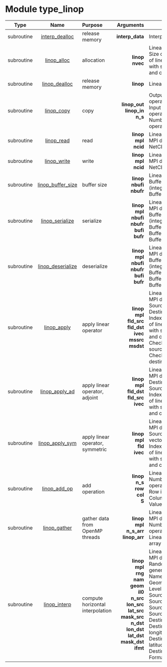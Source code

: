 # Module type_linop

| Type | Name | Purpose | Arguments |     | Type | Intent |
| :--: | :--: | :------ | ----: | :-------- | :--: | :----: |
| subroutine | [interp_dealloc](https://github.com/JCSDA/saber/tree/develop/src/saber/bump/type_linop.F90#L83) | release memory | **interp_data** |  Interpolation data | class(interp_type) | inout |
| subroutine | [linop_alloc](https://github.com/JCSDA/saber/tree/develop/src/saber/bump/type_linop.F90#L104) | allocation | **linop**<br>**nvec** |  Linear operator<br> Size of the vector of linear operators with similar row and col | class(linop_type)<br>integer | inout<br>in |
| subroutine | [linop_dealloc](https://github.com/JCSDA/saber/tree/develop/src/saber/bump/type_linop.F90#L133) | release memory | **linop** |  Linear operator | class(linop_type) | inout |
| subroutine | [linop_copy](https://github.com/JCSDA/saber/tree/develop/src/saber/bump/type_linop.F90#L155) | copy | **linop_out**<br>**linop_in**<br>**n_s** |  Output linear operator<br> Input linear operator<br> Number of operations to copy | class(linop_type)<br>type(linop_type)<br>integer | inout<br>in<br>in |
| subroutine | [linop_read](https://github.com/JCSDA/saber/tree/develop/src/saber/bump/type_linop.F90#L197) | read | **linop**<br>**mpl**<br>**ncid** |  Linear operator<br> MPI data<br> NetCDF file | class(linop_type)<br>type(mpl_type)<br>integer | inout<br>inout<br>in |
| subroutine | [linop_write](https://github.com/JCSDA/saber/tree/develop/src/saber/bump/type_linop.F90#L249) | write | **linop**<br>**mpl**<br>**ncid** |  Linear operator<br> MPI data<br> NetCDF file | class(linop_type)<br>type(mpl_type)<br>integer | in<br>inout<br>in |
| subroutine | [linop_buffer_size](https://github.com/JCSDA/saber/tree/develop/src/saber/bump/type_linop.F90#L300) | buffer size | **linop**<br>**nbufi**<br>**nbufr** |  Linear operator<br> Buffer size (integer)<br> Buffer size (real) | class(linop_type)<br>integer<br>integer | in<br>out<br>out |
| subroutine | [linop_serialize](https://github.com/JCSDA/saber/tree/develop/src/saber/bump/type_linop.F90#L326) | serialize | **linop**<br>**mpl**<br>**nbufi**<br>**nbufr**<br>**bufi**<br>**bufr** |  Linear operator<br> MPI data<br> Buffer size (integer)<br> Buffer size (real)<br> Buffer (integer)<br> Buffer (real) | class(linop_type)<br>type(mpl_type)<br>integer<br>integer<br>integer<br>real(kind_real) | in<br>inout<br>in<br>in<br>out<br>out |
| subroutine | [linop_deserialize](https://github.com/JCSDA/saber/tree/develop/src/saber/bump/type_linop.F90#L398) | deserialize | **linop**<br>**mpl**<br>**nbufi**<br>**nbufr**<br>**bufi**<br>**bufr** |  Linear operator<br> MPI data<br> Buffer size (integer)<br> Buffer size (real)<br> Buffer (integer)<br> Buffer (real) | class(linop_type)<br>type(mpl_type)<br>integer<br>integer<br>integer<br>real(kind_real) | inout<br>inout<br>in<br>in<br>in<br>in |
| subroutine | [linop_apply](https://github.com/JCSDA/saber/tree/develop/src/saber/bump/type_linop.F90#L477) | apply linear operator | **linop**<br>**mpl**<br>**fld_src**<br>**fld_dst**<br>**ivec**<br>**mssrc**<br>**msdst** |  Linear operator<br> MPI data<br> Source vector<br> Destination vector<br> Index of the vector of linear operators with similar row and col<br> Check for missing source<br> Check for missing destination | class(linop_type)<br>type(mpl_type)<br>real(kind_real)<br>real(kind_real)<br>integer<br>logical<br>logical | in<br>inout<br>in<br>out<br>in<br>in<br>in |
| subroutine | [linop_apply_ad](https://github.com/JCSDA/saber/tree/develop/src/saber/bump/type_linop.F90#L582) | apply linear operator, adjoint | **linop**<br>**mpl**<br>**fld_dst**<br>**fld_src**<br>**ivec** |  Linear operator<br> MPI data<br> Destination vector<br> Source vector<br> Index of the vector of linear operators with similar row and col | class(linop_type)<br>type(mpl_type)<br>real(kind_real)<br>real(kind_real)<br>integer | in<br>inout<br>in<br>out<br>in |
| subroutine | [linop_apply_sym](https://github.com/JCSDA/saber/tree/develop/src/saber/bump/type_linop.F90#L637) | apply linear operator, symmetric | **linop**<br>**mpl**<br>**fld**<br>**ivec** |  Linear operator<br> MPI data<br> Source/destination vector<br> Index of the vector of linear operators with similar row and col | class(linop_type)<br>type(mpl_type)<br>real(kind_real)<br>integer | in<br>inout<br>inout<br>in |
| subroutine | [linop_add_op](https://github.com/JCSDA/saber/tree/develop/src/saber/bump/type_linop.F90#L705) | add operation | **linop**<br>**n_s**<br>**row**<br>**col**<br>**S** |  Linear operators<br> Number of operations<br> Row index<br> Column index<br> Value | class(linop_type)<br>integer<br>integer<br>integer<br>real(kind_real) | inout<br>inout<br>in<br>in<br>in |
| subroutine | [linop_gather](https://github.com/JCSDA/saber/tree/develop/src/saber/bump/type_linop.F90#L749) | gather data from OpenMP threads | **linop**<br>**mpl**<br>**n_s_arr**<br>**linop_arr** |  Linear operator<br> MPI data<br> Number of operations<br> Linear operator array | class(linop_type)<br>type(mpl_type)<br>integer<br>type(linop_type) | inout<br>inout<br>in<br>in |
| subroutine | [linop_interp](https://github.com/JCSDA/saber/tree/develop/src/saber/bump/type_linop.F90#L799) | compute horizontal interpolation | **linop**<br>**mpl**<br>**rng**<br>**nam**<br>**geom**<br>**il0**<br>**n_src**<br>**lon_src**<br>**lat_src**<br>**mask_src**<br>**n_dst**<br>**lon_dst**<br>**lat_dst**<br>**mask_dst**<br>**ifmt** |  Linear operator<br> MPI data<br> Random number generator<br> Namelist<br> Geometry<br> Level<br> Source size<br> Source longitudes<br> Source latitudes<br> Source mask<br> Destination size<br> Destination longitudes<br> Destination latitudes<br> Destination mask<br> Format indentation | class(linop_type)<br>type(mpl_type)<br>type(rng_type)<br>type(nam_type)<br>type(geom_type)<br>integer<br>integer<br>real(kind_real)<br>real(kind_real)<br>logical<br>integer<br>real(kind_real)<br>real(kind_real)<br>logical<br>integer | inout<br>inout<br>inout<br>in<br>in<br>in<br>in<br>in<br>in<br>in<br>in<br>in<br>in<br>in<br>in |
